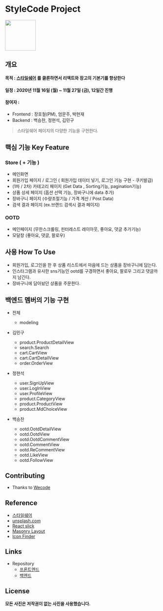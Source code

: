 # StyleCode Project

<img src="https://i.ibb.co/h2xWRXL/2020-11-16-6-27-04.png" height="100"/>

## 개요

#### 목적 : [스타일쉐어](https://www.styleshare.kr/) 를 클론하면서 리액트와 장고의 기본기를 향상한다

#### 일정 : 2020년 11월 16일 (월) ~ 11월 27일 (금), 12일간 진행

#### 참여자 :

- Frontend : 장호철(PM), 엄문주, 박현재
- Backend : 백승찬, 정현석, 김민구

> 스타일쉐어 페이지의 다양한 기능을 구현한다.

## 핵심 기능 Key Feature

### Store ( + 기능 )
- 메인화면 
- 회원가입 페이지 / 로그인 ( 회원가입 데이터 넣기, 로그인 기능 구현 - 쿠키발급)
- (1차 / 2차) 카테고리 페이지 (Get Data , Sorting기능, pagination기능) 
- 상품 상세 페이지 (옵션 선택 기능, 장바구니에 data 추가)
- 장바구니 페이지 (수량조절기능 / 가격 계산 / Post Data)
- 검색 결과 페이지 (ex.브랜드 검색시 결과 페이지)

### OOTD
- 메인페이지 (무한스크롤링, 핀터레스트 레이아웃, 좋아요, 댓글 추가기능)
- 모달창 (좋아요, 댓글, 팔로우)

## 사용 How To Use

- 회원가입, 로그인을 한 후 상품 리스트에서 마음에 드는 상품을 장바구니에 담는다.
- 인스타그램과 유사한 sns기능인 ootd를 구경하면서 좋아요, 팔로우 그리고 댓글까지 남긴다.
- 장바구니에 담아놨던 상품을 주문한다.

## 백엔드 멤버의 기능 구현

- 전체
    - modeling

- 김민구
    - product.ProductDetailView
    - search.Search
    - cart.CartView
    - cart.CartDetailView
    - order.OrderView
    
- 정현석
    - user.SignUpView
    - user.LogInView
    - user.ProfileView
    - product.CategoryView
    - product.ProductView
    - product.MdChoiceView
    
- 백승찬
    - ootd.OotdDetailView
    - ootd.OotdView
    - ootd.OotdCommentView
    - ootd.CommentView
    - ootd.ReCommentView
    - ootd.LikeView
    - ootd.FollowView

## Contributing

- Thanks to [Wecode](https://wecode.co.kr/)

## Reference

- [스타일쉐어](https://www.styleshare.kr/)
- [unsplash.com](https://unsplash.com/)
- [React slick](https://react-slick.neostack.com/)
- [Masonry Layout](https://masonry.desandro.com/layout.html)
- [Icon Finder](https://www.iconfinder.com/)


## Links

- Repository
  - [프론트엔드](https://github.com/wecode-bootcamp-korea/14-1st-StyleCode-frontend/)
  - [백엔드](https://github.com/wecode-bootcamp-korea/14-1st-StyleCode-backend)

## License

**모든 사진은 저작권이 없는 사진을 사용했습니다.**
